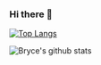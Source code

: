 ### Hi there 👋
[![Top Langs](https://github-readme-stats.vercel.app/api/top-langs/?username=btjacobson)](https://github.com/btjacobson/github-readme-stats)

![Bryce's github stats](https://github-readme-stats.vercel.app/api?username=btjacobson)

<!--
**btjacobson/btjacobson** is a ✨ _special_ ✨ repository because its `README.md` (this file) appears on your GitHub profile.

Here are some ideas to get you started:

- 🔭 I’m currently working on ...
- 🌱 I’m currently learning ...
- 👯 I’m looking to collaborate on ...
- 🤔 I’m looking for help with ...
- 💬 Ask me about ...
- 📫 How to reach me: ...
- 😄 Pronouns: ...
- ⚡ Fun fact: ...
-->
